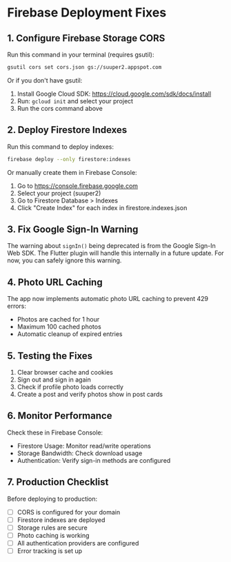 # Firebase Deployment Fixes

## 1. Configure Firebase Storage CORS

Run this command in your terminal (requires gsutil):

```bash
gsutil cors set cors.json gs://suuper2.appspot.com
```

Or if you don't have gsutil:
1. Install Google Cloud SDK: https://cloud.google.com/sdk/docs/install
2. Run: `gcloud init` and select your project
3. Run the cors command above

## 2. Deploy Firestore Indexes

Run this command to deploy indexes:

```bash
firebase deploy --only firestore:indexes
```

Or manually create them in Firebase Console:
1. Go to https://console.firebase.google.com
2. Select your project (suuper2)
3. Go to Firestore Database > Indexes
4. Click "Create Index" for each index in firestore.indexes.json

## 3. Fix Google Sign-In Warning

The warning about `signIn()` being deprecated is from the Google Sign-In Web SDK.
The Flutter plugin will handle this internally in a future update.
For now, you can safely ignore this warning.

## 4. Photo URL Caching

The app now implements automatic photo URL caching to prevent 429 errors:
- Photos are cached for 1 hour
- Maximum 100 cached photos
- Automatic cleanup of expired entries

## 5. Testing the Fixes

1. Clear browser cache and cookies
2. Sign out and sign in again
3. Check if profile photo loads correctly
4. Create a post and verify photos show in post cards

## 6. Monitor Performance

Check these in Firebase Console:
- Firestore Usage: Monitor read/write operations
- Storage Bandwidth: Check download usage
- Authentication: Verify sign-in methods are configured

## 7. Production Checklist

Before deploying to production:
- [ ] CORS is configured for your domain
- [ ] Firestore indexes are deployed
- [ ] Storage rules are secure
- [ ] Photo caching is working
- [ ] All authentication providers are configured
- [ ] Error tracking is set up